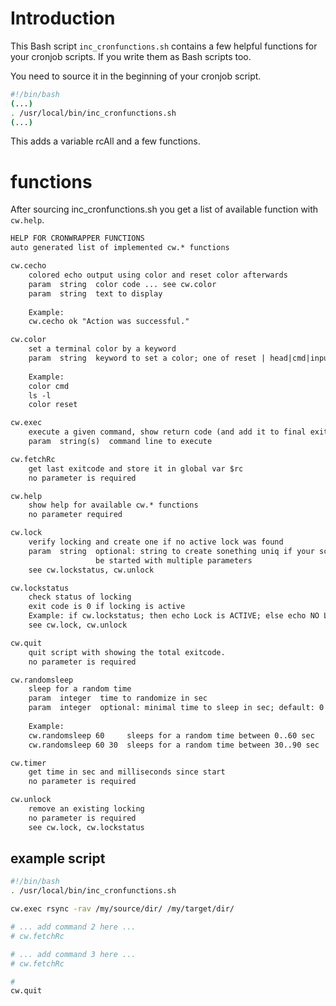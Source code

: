 
# Introduction

This Bash script `inc_cronfunctions.sh` contains a few helpful functions for your cronjob scripts. If you write them as Bash scripts too.

You need to source it in the beginning of your cronjob script.

```bash
#!/bin/bash
(...)
. /usr/local/bin/inc_cronfunctions.sh
(...)
```

This adds a variable rcAll and a few functions.

# functions

After sourcing inc_cronfunctions.sh you get a list of available function with `cw.help`.

```txt
HELP FOR CRONWRAPPER FUNCTIONS
auto generated list of implemented cw.* functions

cw.cecho
    colored echo output using color and reset color afterwards
    param  string  color code ... see cw.color
    param  string  text to display
    
    Example:
    cw.cecho ok "Action was successful."

cw.color
    set a terminal color by a keyword
    param  string  keyword to set a color; one of reset | head|cmd|input | ok|warning|error
    
    Example:
    color cmd
    ls -l 
    color reset

cw.exec
    execute a given command, show return code (and add it to final exit code)
    param  string(s)  command line to execute 

cw.fetchRc
    get last exitcode and store it in global var $rc
    no parameter is required

cw.help
    show help for available cw.* functions
    no parameter required

cw.lock
    verify locking and create one if no active lock was found
    param  string  optional: string to create sonething uniq if your script can 
                   be started with multiple parameters
    see cw.lockstatus, cw.unlock

cw.lockstatus
    check status of locking
    exit code is 0 if locking is active
    Example: if cw.lockstatus; then echo Lock is ACTIVE; else echo NO LOCKING; fi
    see cw.lock, cw.unlock

cw.quit
    quit script with showing the total exitcode.
    no parameter is required

cw.randomsleep
    sleep for a random time
    param  integer  time to randomize in sec
    param  integer  optional: minimal time to sleep in sec; default: 0
    
    Example: 
    cw.randomsleep 60     sleeps for a random time between 0..60 sec
    cw.randomsleep 60 30  sleeps for a random time between 30..90 sec

cw.timer
    get time in sec and milliseconds since start
    no parameter is required

cw.unlock
    remove an existing locking
    no parameter is required
    see cw.lock, cw.lockstatus

```

## example script

```bash
#!/bin/bash
. /usr/local/bin/inc_cronfunctions.sh

cw.exec rsync -rav /my/source/dir/ /my/target/dir/

# ... add command 2 here ...
# cw.fetchRc

# ... add command 3 here ...
# cw.fetchRc

# 
cw.quit

```
